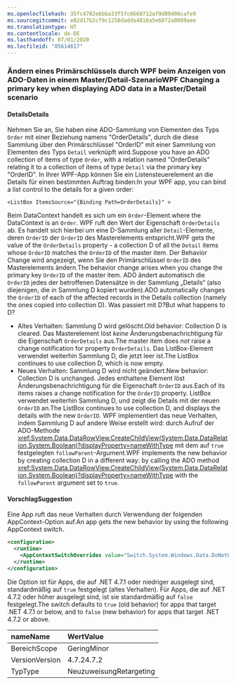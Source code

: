 ```yaml
---
ms.openlocfilehash: 35fc4782ebbba33f5fc6668712af9d89d00cafe9
ms.sourcegitcommit: e02d17b2cf9c1258dadda4810a5e6072a0089aee
ms.translationtype: HT
ms.contentlocale: de-DE
ms.lasthandoff: 07/01/2020
ms.locfileid: "85614617"
---
```

### <a name="wpf-changing-a-primary-key-when-displaying-ado-data-in-a-masterdetail-scenario"></a><span data-ttu-id="57265-101">Ändern eines Primärschlüssels durch WPF beim Anzeigen von ADO-Daten in einem Master/Detail-Szenario</span><span class="sxs-lookup"><span data-stu-id="57265-101">WPF Changing a primary key when displaying ADO data in a Master/Detail scenario</span></span>

#### <a name="details"></a><span data-ttu-id="57265-102">Details</span><span class="sxs-lookup"><span data-stu-id="57265-102">Details</span></span>

<span data-ttu-id="57265-103">Nehmen Sie an, Sie haben eine ADO-Sammlung von Elementen des Typs `Order` mit einer Beziehung namens &quot;OrderDetails&quot;, durch die diese Sammlung über den Primärschlüssel &quot;OrderID&quot; mit einer Sammlung von Elementen des Typs `Detail` verknüpft wird.</span><span class="sxs-lookup"><span data-stu-id="57265-103">Suppose you have an ADO collection of items of type `Order`, with a relation named &quot;OrderDetails&quot; relating it to a collection of items of type `Detail` via the primary key &quot;OrderID&quot;.</span></span> <span data-ttu-id="57265-104">In Ihrer WPF-App können Sie ein Listensteuerelement an die Details für einen bestimmten Auftrag binden:</span><span class="sxs-lookup"><span data-stu-id="57265-104">In your WPF app, you can bind a list control to the details for a given order:</span></span>

```xaml
<ListBox ItemsSource="{Binding Path=OrderDetails}" >
```

<span data-ttu-id="57265-105">Beim DataContext handelt es sich um ein `Order`-Element.</span><span class="sxs-lookup"><span data-stu-id="57265-105">where the DataContext is an `Order`.</span></span> <span data-ttu-id="57265-106">WPF ruft den Wert der Eigenschaft `OrderDetails` ab. Es handelt sich hierbei um eine D-Sammlung aller `Detail`-Elemente, deren `OrderID` der `OrderID` des Masterelements entspricht.</span><span class="sxs-lookup"><span data-stu-id="57265-106">WPF gets the value of the `OrderDetails` property - a collection D of all the `Detail` items whose `OrderID` matches the `OrderID` of the master item.</span></span> <span data-ttu-id="57265-107">Der Behavior Change wird angezeigt, wenn Sie den Primärschlüssel `OrderID` des Masterelements ändern.</span><span class="sxs-lookup"><span data-stu-id="57265-107">The behavior change arises when you change the primary key `OrderID` of the master item.</span></span> <span data-ttu-id="57265-108">ADO ändert automatisch die `OrderID` jedes der betroffenen Datensätze in der Sammlung „Details“ (also diejenigen, die in Sammlung D kopiert wurden).</span><span class="sxs-lookup"><span data-stu-id="57265-108">ADO automatically changes the `OrderID` of each of the affected records in the Details collection (namely the ones copied into collection D).</span></span>  <span data-ttu-id="57265-109">Was passiert mit D?</span><span class="sxs-lookup"><span data-stu-id="57265-109">But what happens to D?</span></span>

- <span data-ttu-id="57265-110">Altes Verhalten: Sammlung D wird gelöscht.</span><span class="sxs-lookup"><span data-stu-id="57265-110">Old behavior: Collection D is cleared.</span></span> <span data-ttu-id="57265-111">Das Masterelement löst *keine* Änderungsbenachrichtigung für die Eigenschaft `OrderDetails` aus.</span><span class="sxs-lookup"><span data-stu-id="57265-111">The master item does *not* raise a change notification for property `OrderDetails`.</span></span> <span data-ttu-id="57265-112">Das ListBox-Element verwendet weiterhin Sammlung D, die jetzt leer ist.</span><span class="sxs-lookup"><span data-stu-id="57265-112">The ListBox continues to use collection D, which is now empty.</span></span>
- <span data-ttu-id="57265-113">Neues Verhalten:  Sammlung D wird nicht geändert.</span><span class="sxs-lookup"><span data-stu-id="57265-113">New behavior:  Collection D is unchanged.</span></span> <span data-ttu-id="57265-114">Jedes enthaltene Element löst Änderungsbenachrichtigung für die Eigenschaft `OrderID` aus.</span><span class="sxs-lookup"><span data-stu-id="57265-114">Each of its items raises a change notification for the `OrderID` property.</span></span> <span data-ttu-id="57265-115">ListBox verwendet weiterhin Sammlung D, und zeigt die Details mit der neuen `OrderID` an.</span><span class="sxs-lookup"><span data-stu-id="57265-115">The ListBox continues to use collection D, and displays the details with the new `OrderID`.</span></span> <span data-ttu-id="57265-116">WPF implementiert das neue Verhalten, indem Sammlung D auf andere Weise erstellt wird: durch Aufruf der ADO-Methode <xref:System.Data.DataRowView.CreateChildView(System.Data.DataRelation,System.Boolean)?displayProperty=nameWithType> mit dem auf `true` festgelegten `followParent`-Argument.</span><span class="sxs-lookup"><span data-stu-id="57265-116">WPF implements the new behavior by creating collection D in a different way:  by calling the ADO method <xref:System.Data.DataRowView.CreateChildView(System.Data.DataRelation,System.Boolean)?displayProperty=nameWithType> with the `followParent` argument set to `true`.</span></span>

#### <a name="suggestion"></a><span data-ttu-id="57265-117">Vorschlag</span><span class="sxs-lookup"><span data-stu-id="57265-117">Suggestion</span></span>

<span data-ttu-id="57265-118">Eine App ruft das neue Verhalten durch Verwendung der folgenden AppContext-Option auf.</span><span class="sxs-lookup"><span data-stu-id="57265-118">An app gets the new behavior by using the following AppContext switch.</span></span>

```xml
<configuration>
  <runtime>
    <AppContextSwitchOverrides value="Switch.System.Windows.Data.DoNotUseFollowParentWhenBindingToADODataRelation=false"/>
  </runtime>
</configuration>
```

<span data-ttu-id="57265-119">Die Option ist für Apps, die auf .NET 4.7.1 oder niedriger ausgelegt sind, standardmäßig auf `true` festgelegt (altes Verhalten). Für Apps, die auf .NET 4.7.2 oder höher ausgelegt sind, ist sie standardmäßig auf `false` festgelegt.</span><span class="sxs-lookup"><span data-stu-id="57265-119">The switch defaults to `true` (old behavior) for apps that target .NET 4.7.1 or below, and to `false` (new behavior) for apps that target .NET 4.7.2 or above.</span></span>

| <span data-ttu-id="57265-120">name</span><span class="sxs-lookup"><span data-stu-id="57265-120">Name</span></span>    | <span data-ttu-id="57265-121">Wert</span><span class="sxs-lookup"><span data-stu-id="57265-121">Value</span></span>       |
|:--------|:------------|
| <span data-ttu-id="57265-122">Bereich</span><span class="sxs-lookup"><span data-stu-id="57265-122">Scope</span></span>   | <span data-ttu-id="57265-123">Gering</span><span class="sxs-lookup"><span data-stu-id="57265-123">Minor</span></span>       |
| <span data-ttu-id="57265-124">Version</span><span class="sxs-lookup"><span data-stu-id="57265-124">Version</span></span> | <span data-ttu-id="57265-125">4.7.2</span><span class="sxs-lookup"><span data-stu-id="57265-125">4.7.2</span></span>       |
| <span data-ttu-id="57265-126">Typ</span><span class="sxs-lookup"><span data-stu-id="57265-126">Type</span></span>    | <span data-ttu-id="57265-127">Neuzuweisung</span><span class="sxs-lookup"><span data-stu-id="57265-127">Retargeting</span></span> |
